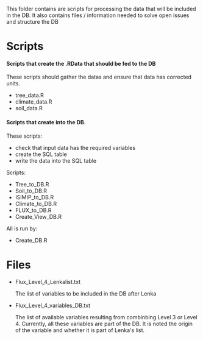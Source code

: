 This folder contains are scripts for processing the data that will be included in the DB.
It also contains files / information needed to solve open issues and structure the DB

# Scripts

#### Scripts that create the .RData that should be fed to the DB

These scripts should gather the datas and ensure that data has corrected units.


- tree_data.R
- climate_data.R
- soil_data.R



#### Scripts that create into the DB.

These scripts:

- check that input data has the required variables
- create the SQL table
- write the data into the SQL table

Scripts:

- Tree_to_DB.R
- Soil_to_DB.R
- ISIMIP_to_DB.R
- Climate_to_DB.R
- FLUX_to_DB.R
- Create_View_DB.R

All is run by:

- Create_DB.R

# Files

+ Flux_Level_4_Lenkalist.txt

    The list of variables to be included in the DB after Lenka

+ Flux_Level_4_variables_DB.txt

    The list of available variables resulting from combinbing Level 3 or Level 4. 
    Currently, all these variables are part of the DB.
    It is noted the origin of the variable and whether it is part of Lenka's list.

